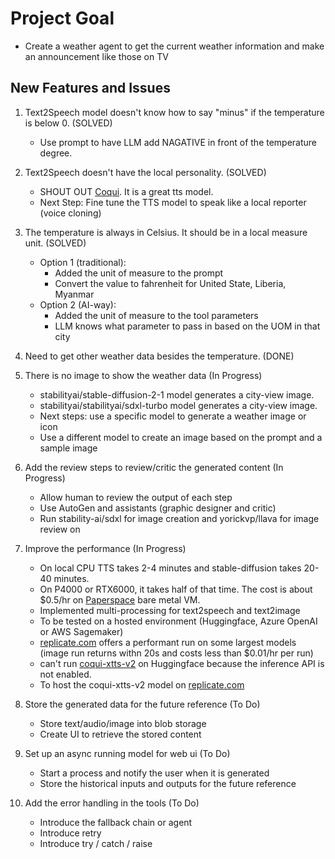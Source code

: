 # Project Goal

* Create a weather agent to get the current weather information and make an announcement like those on TV

## New Features and Issues

1. Text2Speech model doesn't know how to say "minus" if the temperature is below 0. (SOLVED)
    * Use prompt to have LLM add NAGATIVE in front of the temperature degree. 

2. Text2Speech doesn't have the local personality. (SOLVED)
    * SHOUT OUT [Coqui](https://github.com/coqui-ai/TTS). It is a great tts model. 
    * Next Step: Fine tune the TTS model to speak like a local reporter (voice cloning)

3. The temperature is always in Celsius. It should be in a local measure unit. (SOLVED)
    * Option 1 (traditional):  
        - Added the unit of measure to the prompt
        - Convert the value to fahrenheit for United State, Liberia, Myanmar
    * Option 2 (AI-way):  
        - Added the unit of measure to the tool parameters
        - LLM knows what parameter to pass in based on the UOM in that city 

4. Need to get other weather data besides the temperature. (DONE)

5. There is no image to show the weather data (In Progress)
    * stabilityai/stable-diffusion-2-1 model generates a city-view image. 
    * stabilityai/stabilityai/sdxl-turbo model generates a city-view image. 
    * Next steps: use a specific model to generate a weather image or icon 
    * Use a different model to create an image based on the prompt and a sample image 

6. Add the review steps to review/critic the generated content (In Progress)
    * Allow human to review the output of each step 
    * Use AutoGen and assistants (graphic designer and critic)
    * Run stability-ai/sdxl for image creation and yorickvp/llava for image review on 

7. Improve the performance (In Progress)
    * On local CPU TTS takes 2-4 minutes and stable-diffusion takes 20-40 minutes. 
    * On P4000 or RTX6000, it takes half of that time. The cost is about $0.5/hr on [Paperspace](https://paperspace.com) bare metal VM. 
    * Implemented multi-processing for text2speech and text2image
    * To be tested on a hosted environment (Huggingface, Azure OpenAI or AWS Sagemaker)
    * [replicate.com](https://replicate.com) offers a performant run on some largest models (image run returns withn 20s and costs less than $0.01/hr per run)
    * can't run [coqui-xtts-v2](https://huggingface.co/coqui/XTTS-v2) on Huggingface because the inference API is not enabled. 
    * To host the coqui-xtts-v2 model on [replicate.com](https://replicate.com)

8. Store the generated data for the future reference (To Do)
    * Store text/audio/image into blob storage 
    * Create UI to retrieve the stored content 

9. Set up an async running model for web ui (To Do)
    * Start a process and notify the user when it is generated 
    * Store the historical inputs and outputs for the future reference

10. Add the error handling in the tools (To Do)
    * Introduce the fallback chain or agent
    * Introduce retry 
    * Introduce try / catch / raise
